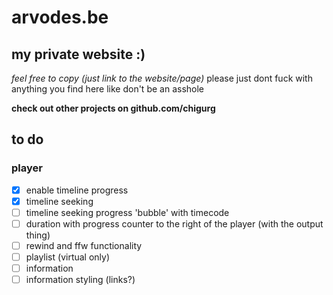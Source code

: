 # arvodes.be
## my private website :)

*feel free to copy (just link to the website/page)*
please just dont fuck with anything you find here like don't be an asshole

**check out other projects on github.com/chigurg**


## to do
### player
 - [x] enable timeline progress 
 - [x] timeline seeking
 - [ ] timeline seeking progress 'bubble' with timecode
 - [ ] duration with progress counter to the right of the player (with the output thing)
 - [ ] rewind and ffw functionality
 - [ ] playlist (virtual only)
 - [ ] information
 - [ ] information styling (links?)

